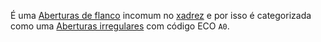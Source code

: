 É uma [Aberturas de flanco](index/Aberturas%20de%20flanco.md) incomum no [xadrez](index/Xadrez.md) e por isso é categorizada como uma [Aberturas irregulares](index/Aberturas%20irregulares.md) com código ECO `A0`.